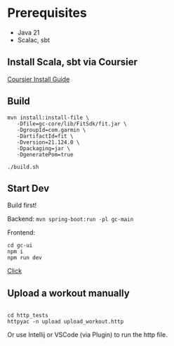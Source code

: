 # Prerequisites

- Java 21
- Scalac, sbt

## Install Scala, sbt via Coursier

[Coursier Install Guide](https://get-coursier.io/docs/cli-installation)

## Build
```
mvn install:install-file \
   -Dfile=gc-core/lib/FitSdk/fit.jar \
   -DgroupId=com.garmin \
   -DartifactId=fit \
   -Dversion=21.124.0 \
   -Dpackaging=jar \
   -DgeneratePom=true
```
`./build.sh`

## Start Dev

Build first!

Backend:
`mvn spring-boot:run -pl gc-main`

Frontend:

```
cd gc-ui
npm i
npm run dev
```

[Click](http://localhost:5173)

## Upload a workout manually

```

cd http_tests
httpyac -n upload upload_workout.http
```

Or use Intellij or VSCode (via Plugin) to run the http file.
